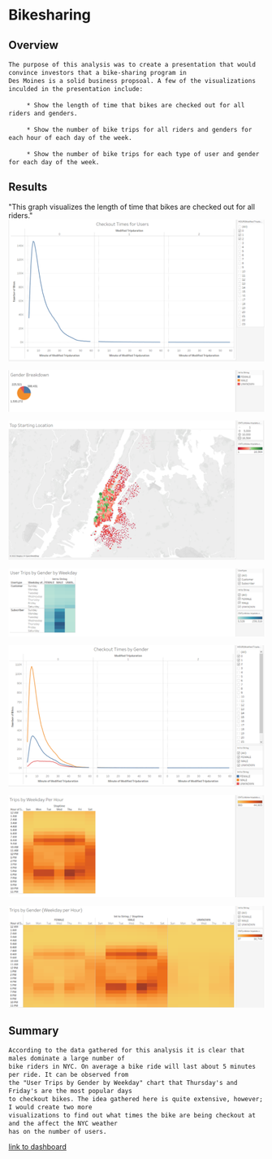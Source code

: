 # Bikesharing

## Overview

    The purpose of this analysis was to create a presentation that would convince investors that a bike-sharing program in 
    Des Moines is a solid business propsoal. A few of the visualizations inculded in the presentation include: 
    
         * Show the length of time that bikes are checked out for all riders and genders.
                
         * Show the number of bike trips for all riders and genders for each hour of each day of the week.
                
         * Show the number of bike trips for each type of user and gender for each day of the week.
         
## Results
"This graph visualizes the length of time that bikes are checked out for all riders."
![](Resources/Checkout_Times_For_Users.PNG)

![](Resources/Gender_Breakdown.png "The peie chart visualizes the number of rides according to gender.")

![](Resources/Top_Starting_Locations.PNG "This is a symbol map for the most popular bike ride starting locations.")

![](Resources/User_Trips_by_Gender_by_Weekday.PNG "This graph visualizes a heatmap that shows the number of bike trips broken down by gender for each day of the week by each Usertype.")

![](Resources/Checkout_Times_By_Gender.PNG "This graph visualizes the length of time that bikes are checked out for each gender.")

![](Resources/Trips_by_Weekday_per_Hour.PNG "This graph visualizes the number of bike trips by weekday for each hour of the day as a heatmap.")

![](Resources/Trips_by_Gender_Weekday_per_Hour.PNG "This graph visualizes the number of bike trips by gender for each hour of each day of the week as a heatmap.")

## Summary
    According to the data gathered for this analysis it is clear that males dominate a large number of 
    bike riders in NYC. On average a bike ride will last about 5 minutes per ride. It can be observed from 
    the "User Trips by Gender by Weekday" chart that Thursday's and Friday's are the most popular days
    to checkout bikes. The idea gathered here is quite extensive, however; I would create two more 
    visualizations to find out what times the bike are being checkout at and the affect the NYC weather 
    has on the number of users. 


[link to dashboard]("https://public.tableau.com/app/profile/bryan.rojas/viz/NYCCitiBikeBreakdown_16485018230240/NYCCitiBikeBreakdown?publish=yes")
